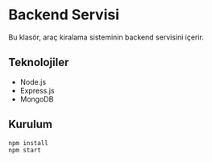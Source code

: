 # Backend Servisi

Bu klasör, araç kiralama sisteminin backend servisini içerir.

## Teknolojiler
- Node.js
- Express.js
- MongoDB

## Kurulum
```bash
npm install
npm start
``` 